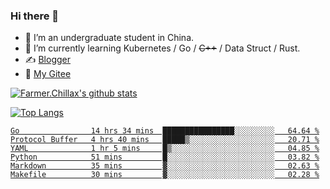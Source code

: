 ### Hi there 👋

- 🔭 I’m an undergraduate student in China.
- 🌱 I’m currently learning Kubernetes / Go / ~~C++~~ / Data Struct / Rust.
- ✍️ [Blogger](https://blog.farmer233.top)
- 🤔 [My Gitee](https://gitee.com/Farmer-chong)


[![Farmer.Chillax's github stats](https://github-readme-stats.vercel.app/api?username=FarmerChillax)](https://github.com/anuraghazra/github-readme-stats)

[![Top Langs](https://github-readme-stats.vercel.app/api/top-langs/?username=FarmerChillax&layout=compact&hide=html,css,javascript)](https://github.com/anuraghazra/github-readme-stats)

<p>
  <a href="https://wakatime.com/@Farmer">
        <!--START_SECTION:waka-->

```text
Go                14 hrs 34 mins  ████████████████░░░░░░░░░   64.64 %
Protocol Buffer   4 hrs 40 mins   █████▒░░░░░░░░░░░░░░░░░░░   20.71 %
YAML              1 hr 5 mins     █▒░░░░░░░░░░░░░░░░░░░░░░░   04.85 %
Python            51 mins         █░░░░░░░░░░░░░░░░░░░░░░░░   03.82 %
Markdown          35 mins         ▓░░░░░░░░░░░░░░░░░░░░░░░░   02.63 %
Makefile          30 mins         ▓░░░░░░░░░░░░░░░░░░░░░░░░   02.28 %
```

<!--END_SECTION:waka-->
  </a>
</p>

<!--
**Farmer-chong/Farmer-chong** is a ✨ _special_ ✨ repository because its `README.md` (this file) appears on your GitHub profile.

Here are some ideas to get you started:

- 🔭 I’m currently working on ...
- 🌱 I’m currently learning ...
- 👯 I’m looking to collaborate on ...
- 🤔 I’m looking for help with ...
- 💬 Ask me about ...
- 📫 How to reach me: ...
- 😄 Pronouns: ...
- ⚡ Fun fact: ...
-->
